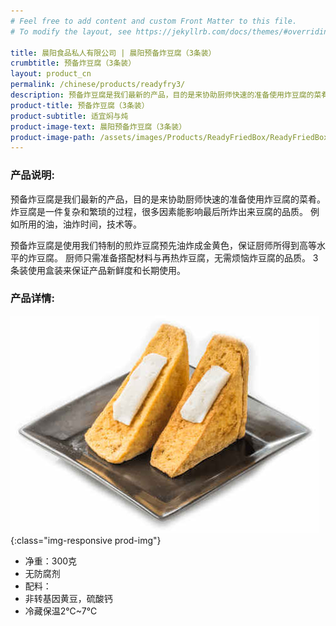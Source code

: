 ```yaml
---
# Feel free to add content and custom Front Matter to this file.
# To modify the layout, see https://jekyllrb.com/docs/themes/#overriding-theme-defaults

title: 晨阳食品私人有限公司 | 晨阳预备炸豆腐（3条装）
crumbtitle: 预备炸豆腐（3条装）
layout: product_cn
permalink: /chinese/products/readyfry3/
description: 预备炸豆腐是我们最新的产品，目的是来协助厨师快速的准备使用炸豆腐的菜肴。炸豆腐是一件复杂和繁琐的过程，很多因素能影响最后所炸出来豆腐的品质。例如所用的油，油炸时间，技术等。
product-title: 预备炸豆腐（3条装）
product-subtitle: 适宜焖与炖
product-image-text: 晨阳预备炸豆腐（3条装）
product-image-path: /assets/images/Products/ReadyFriedBox/ReadyFriedBox.jpg
---
```

### 产品说明:
预备炸豆腐是我们最新的产品，目的是来协助厨师快速的准备使用炸豆腐的菜肴。
炸豆腐是一件复杂和繁琐的过程，很多因素能影响最后所炸出来豆腐的品质。
例如所用的油，油炸时间，技术等。


预备炸豆腐是使用我们特制的煎炸豆腐预先油炸成金黄色，保证厨师所得到高等水平的炸豆腐。
厨师只需准备搭配材料与再热炸豆腐，无需烦恼炸豆腐的品质。
3条装使用盒装来保证产品新鲜度和长期使用。


### 产品详情:
![晨阳预备炸豆腐酿豆腐例子](/assets/images/Products/ReadyFriedBox/productthumbnail.jpeg){:class="img-responsive prod-img"}
- 净重：300克
- 无防腐剂
- 配料：
- 非转基因黄豆，硫酸钙
- 冷藏保温2℃~7℃
